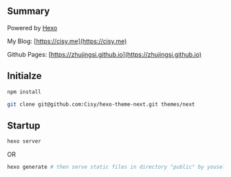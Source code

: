 ## Summary

Powered by [Hexo](https://hexo.io)

My Blog: [https://cisy.me](https://cisy.me)

Github Pages: [https://zhujingsi.github.io](https://zhujingsi.github.io)

## Initialze

```Bash
npm install

git clone git@github.com:Cisy/hexo-theme-next.git themes/next
```

## Startup

```Bash
hexo server
```

OR

```Bash
hexo generate # then serve static files in directory "public" by youself
```
